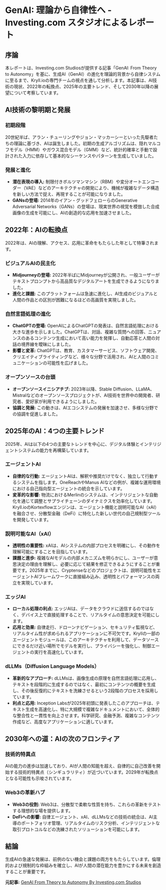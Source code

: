 # GenAI: 理論から自律性へ - Investing.com スタジオによるレポート

## 序論

本レポートは、Investing.com Studiosが提供する記事「GenAI: From Theory to Autonomy」を基に、生成AI（GenAI）の進化を理論的背景から自律システムに至るまで、Kryll.ioの専門チームの視点を通して分析します。本記事は、AI技術の現状、2022年の転換点、2025年の主要トレンド、そして2030年以降の展望について考察しています。

## AI技術の黎明期と発展

### 初期段階

20世紀半ば、アラン・チューリングやジョン・マッカーシーといった先駆者たちの理論に基づき、AIは誕生しました。初期の生成アルゴリズムは、隠れマルコフモデル（HMM）やガウス混合モデル（GMM）など、統計的確率と手動で設計された入力に依存して基本的なシーケンスやパターンを生成していました。

### 発展と進化

* **潜在表現の導入:** 制限付きボルツマンマシン（RBM）や変分オートエンコーダー（VAE）などのアーキテクチャの開発により、機械が複雑なデータ構造を新しい方法で捉え、再現することが可能になりました。
* **GANsの登場:** 2014年のイアン・グッドフェローらのGenerative Adversarial Networks（GANs）の登場は、現実世界の視覚を模倣した合成画像の生成を可能にし、AIの創造的な応用を加速させました。

## 2022年：AIの転換点

2022年は、AIの理解、アクセス、応用に革命をもたらした年として特筆されます。

### ビジュアルAIの民主化

* **Midjourneyの登場:** 2022年半ばにMidjourneyが公開され、一般ユーザーがテキストプロンプトから高品質なデジタルアートを生成できるようになりました。
* **進化と課題:** このプラットフォームは急速に進化し、AI生成のビジュアルと人間の作品との区別が困難になるほどの高画質を実現しました。

### 自然言語処理の進化

* **ChatGPTの登場:** OpenAIによるChatGPTの発表は、自然言語処理における大きな進歩を示しました。ChatGPTは、対話、複雑な質問への回答、ニュアンスのあるコンテンツ生成において高い能力を発揮し、自動応答と人間の対話の境界線を曖昧にしました。
* **影響と変革:** ChatGPTは、教育、カスタマーサービス、ソフトウェア開発、クリエイティブライティングなど、様々な分野で活用され、AIと人間のコミュニケーションの可能性を広げました。

### オープンソースの台頭

* **オープンソースイニシアチブ:** 2023年以降、Stable Diffusion、LLaMA、Mistralなどのオープンソースプロジェクトが、AI技術を世界中の開発者、研究者、愛好家が利用できるようにしました。
* **協調と発展:** この動きは、AIエコシステムの発展を加速させ、多様な分野での協調を促進しました。

## 2025年のAI：4つの主要トレンド

2025年、AIは以下の4つの主要なトレンドを中心に、デジタル体験とインテリジェントシステムの能力を再構築しています。

### エージェントAI

* **自律的な行動:** エージェントAIは、解釈や推奨だけでなく、独立して行動するシステムを指します。OneReachやManus AIなどの例が、複雑な運用環境における自己指向型エージェントの統合を示しています。
* **変革的な影響:** 物流におけるMerlinのシステムは、インテリジェントな自動化を通じて調整とサプライチェーンのダイナミクスを効率化しています。Kryll.ioのKortexflowエンジンは、エージェント機能と説明可能なAI（xAI）を融合させ、分散型金融（DeFi）に特化した新しい世代の自己規制型ツールを開発しています。

### 説明可能なAI（xAI）

* **透明性の重要性:** xAIは、AIシステムの内部プロセスを明確にし、その動作を理解可能にすることを目指しています。
* **課題と進歩:** 複雑なAIモデルの内部メカニズムを明らかにし、ユーザーが意思決定の理由を理解し、必要に応じて結果を修正できるようにすることが重要です。2025年までに、Cryptenseなどのプロジェクトは、説明可能性をエージェントAIフレームワークに直接組み込み、透明性とパフォーマンスの両立を実現しています。

### エッジAI

* **ローカル処理の利点:** エッジAIは、データをクラウドに送信するのではなく、デバイス上で直接処理することで、リアルタイムの意思決定を可能にします。
* **応用と効果:** 自律走行、ドローンナビゲーション、セキュリティ監視など、リアルタイム性が求められるアプリケーションに不可欠です。Kryllの一部のエージェントモジュールは、このアーキテクチャを利用して、データソースにできるだけ近い場所でモデルを実行し、プライバシーを強化し、制御エージェントの実行を高速化しています。

### dLLMs（Diffusion Language Models）

* **革新的なアプローチ:** dLLMsは、画像生成の原理を自然言語処理に応用し、テキストを段階的に生成するのではなく、最初にコンテンツの概要を生成し、その後反復的にテキストを洗練させるという2段階のプロセスを採用しています。
* **利点と応用:** Inception Labsが2025年初頭に発表したこのアプローチは、テキスト生成を高速化し、特に大規模で複雑なドキュメントにおいて、全体的な整合性と一貫性を向上させます。科学研究、金融予測、複雑なコンテンツ作成など、高度なアプリケーションに適しています。

## 2030年への道：AIの次のフロンティア

### 技術的特異点

AIの能力の進歩は加速しており、AIが人間の知能を超え、自律的に自己改善を開始する技術的特異点（シンギュラリティ）が近づいています。2029年が転換点となる可能性も示唆されています。

### Web3の革新ハブ

* **Web3の役割:** Web3は、分散型で柔軟な性質を持ち、これらの革新をテストする理想的な場を提供します。
* **DeFiへの影響:** 自律エージェント、xAI、dLLMsなどの技術の統合は、AI主導のポートフォリオ管理、リアルタイムのリスク分析、インテリジェントな取引プロトコルなどの洗練されたソリューションを可能にします。

## 結論

生成AIの急速な発展は、前例のない機会と課題の両方をもたらしています。倫理的および規制的な枠組みを確立し、AIが人間の潜在能力を豊かにする未来を創造することが重要です。


**元記事:** [GenAI From Theory to Autonomy By Investing.com Studios](https://www.investing.com/studios/article-382842)